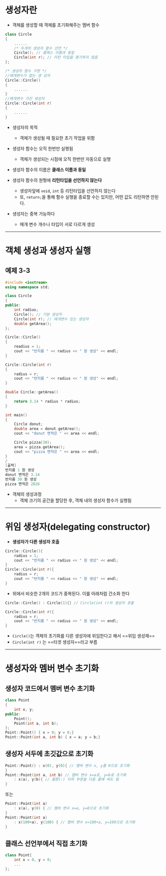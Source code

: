 # 생성자란
- 객체를 생성할 때 객체를 초기화해주는 멤버 함수
```cpp
class Circle
{
	......
	/* 두개의 생성자 함수 선언 */
	Circle(); // 클래스 이름과 동일
	Circle(int r); // 리턴 타입을 명기하지 않음
};

/* 생성자 함수 구현 */
//매개변수가 없는 생 성자
Circle::Circle() 
{
	......
}
//매개변수 가진 생성자
Circle::Circle(int r)
{
	......
}
```
- 생성자의 목적
	- 객체가 생성될 때 필요한 초기 작업을 위함

- 생성자 함수는 오직 한번만 실행됨
	- 객체가 생성되는 시점에 오직 한번만 자동으로 실행

- 생성자 함수의 이름은 **클래스 이름과 동일**

- 생성자 함수의 원형에 **리턴타입을 선언하지 않는다**
	- 생성자앞에 `void`, `int` 등 리턴타입을 선언하지 않는다
	- 또, `return;`을 통해 함수 실행을 종료할 수는 있지만, 어떤 값도 리턴하면 안된다.

- 생성자는 중복 가능하다
	- 매개 변수 개수나 타입이 서로 다르게 생성
---
# 객체 생성과 생성자 실행
## 예제 3-3
```cpp
#include <iostream>
using namespace std;

class Circle
{
public:
	int radius;
	Circle(); // 기본 생성자
	Circle(int r); // 매개변수 있는 생성자
	double getArea();
};

Circle::Circle()
{
	readius = 1;
	cout << "반지름 " << radius << " 원 생성" << endl;
}

Circle::Circle(int r)
{
	radius = r;
	cout << "반지름 " << radius << " 원 생성" << endl;
}

double Circle::getArea()
{
	return 3.14 * radius * radius;
}

int main()
{
	Circle donut;
	double area = donut.getArea();
	cout << "donut 면적은 " << area << endl;

	Circle pizza(30);
	area = pizza.getArea();
	cout << "pizza 면적은 " << area << endl;
}
/
[출력]
반지름 1 원 생성
donut 면적은 3.14
반지름 30 원 생성
pizza 면적은 2826
```
- 객체의 생성과정
	- 객체 크기의 공간을 할당한 후, 객체 내의 생성자 함수가 실행됨
---
# 위임 생성자(delegating constructor)
- **생성자가 다른 생성자 호출**
```cpp
Circle::Circle(){
	radius = 1;
	cout << "반지름 " << radius << " 원 생성" << endl;
}
Circle::Circle(int r){
	radius = r;
	cout << "반지름 " << radius << " 원 생성" << endl;
}
```
- 위에서 비슷한 2개의 코드가 중복된다. 이를 아래처럼 간소화 한다
```cpp
Circle::Circle() : Circle(1){} // Circle(int r)의 생성자 호출

Circle::Circle(int r){
	radius = r;
	cout << "반지름 " << radius << " 원 생성" << endl;
}
```
- `Circle()`는 객체의 초기화를 다른 생성자에 위임한다고 해서 ==위임 생성재==
- `Circle(int r)` 는 ==타겟 생성자==라고 부름
---
# 생성자와 멤버 변수 초기화
## 생성자 코드에서 멤버 변수 초기화
```cpp
class Point
{
	int x, y;
public:
	Point();
	Point(int a, int b);
};
Point::Point() { x = 0; y = 0;}
Point::Point(int a, int b) { x = a; y = b;}
```
## 생성자 서두에 초깃값으로 초기화
```cpp
Point::Point() : x(0), y(0){ // 멤버 변수 x, y를 0으로 초기화
}
Point::Point(int a, int b) // 멤버 변수 x=a로, y=b로 초기화
	: x(a), y(b){ // 콜론(:) 이하 부분을 다음 줄에 써도 됨
}
```
또는
```cpp
Point::Point(int a)
	: x(a), y(0) { // 멤버 변수 x=a, y=0으로 초기화
}
Point::Point(int a)
	: x(100+a), y(100) { // 멤버 변수 x=100+a, y=100으로 초기화
}
```
## 클래스 선언부에서 직접 초기화
```cpp
class Point{
	int x = 0, y = 0;
	...
};
```